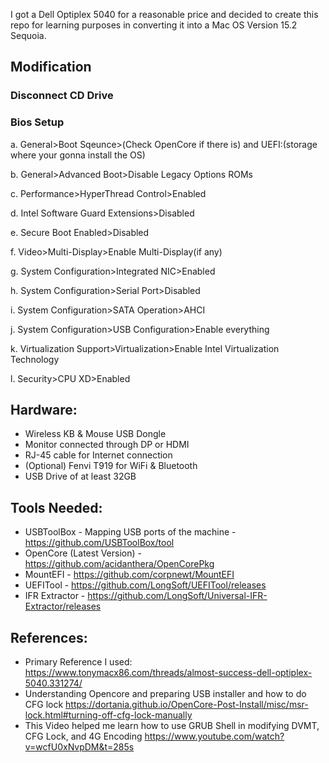 I got a Dell Optiplex 5040 for a reasonable price and decided to create this repo for learning purposes in converting it into a Mac OS Version 15.2 Sequoia.

## Modification
### Disconnect CD Drive
 ### Bios Setup
   
  a. General>Boot Sqeunce>(Check OpenCore if there is) and UEFI:(storage where your gonna install the OS)
 
  b. General>Advanced Boot>Disable Legacy Options ROMs
  
  c. Performance>HyperThread Control>Enabled
  
  d. Intel Software Guard Extensions>Disabled
  
  e. Secure Boot Enabled>Disabled
  
  f. Video>Multi-Display>Enable Multi-Display(if any)
  
  g. System Configuration>Integrated NIC>Enabled
  
  h. System Configuration>Serial Port>Disabled
  
  i. System Configuration>SATA Operation>AHCI
  
  j. System Configuration>USB Configuration>Enable everything
  
  k. Virtualization Support>Virtualization>Enable Intel Virtualization Technology
  
  l. Security>CPU XD>Enabled

## Hardware:
- Wireless KB & Mouse USB Dongle
- Monitor connected through DP or HDMI
- RJ-45 cable for Internet connection 
- (Optional) Fenvi T919 for WiFi & Bluetooth
- USB Drive of at least 32GB

## Tools Needed:
- USBToolBox - Mapping USB ports of the machine - https://github.com/USBToolBox/tool
- OpenCore (Latest Version) - https://github.com/acidanthera/OpenCorePkg
- MountEFI - https://github.com/corpnewt/MountEFI
- UEFITool - https://github.com/LongSoft/UEFITool/releases
- IFR Extractor - https://github.com/LongSoft/Universal-IFR-Extractor/releases

## References:
- Primary Reference I used: https://www.tonymacx86.com/threads/almost-success-dell-optiplex-5040.331274/
- Understanding Opencore and preparing USB installer and how to do CFG lock https://dortania.github.io/OpenCore-Post-Install/misc/msr-lock.html#turning-off-cfg-lock-manually
- This Video helped me learn how to use GRUB Shell in modifying DVMT, CFG Lock, and 4G Encoding https://www.youtube.com/watch?v=wcfU0xNvpDM&t=285s
